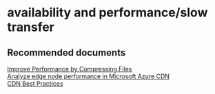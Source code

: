 <properties
	pageTitle="availability and performance/slow transfer"
	description="availability and performance/slow transfer"
	service="microsoft.cdn"
	resource="profiles"
	authors="aashu"
	displayOrder=""
	selfHelpType="generic"
	supportTopicIds="32302797"
	resourceTags=""
	productPesIds="16975"
	cloudEnvironments="public"
	articleId="f87cd7c7-1abc-4e44-a543-74196271a24a"
/>

# availability and performance/slow transfer


## **Recommended documents**
[Improve Performance by Compressing Files](https://azure.microsoft.com/documentation/articles/cdn-improve-performance/)<br>
[Analyze edge node performance in Microsoft Azure CDN](https://azure.microsoft.com/documentation/articles/cdn-edge-performance/)<br>
[CDN Best Practices](https://azure.microsoft.com/documentation/articles/best-practices-cdn/)
